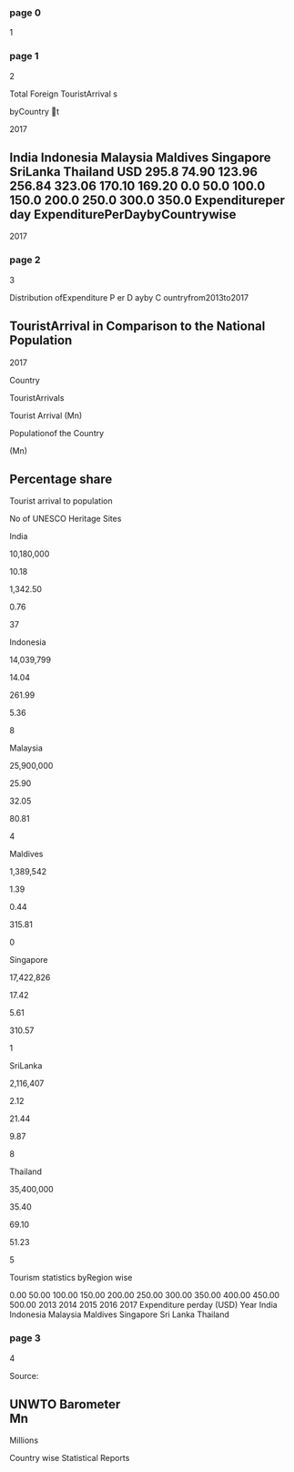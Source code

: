 ### page 0
 
1
 
 

### page 1
 
2
 
Total 
Foreign 
TouristArrival
s
 
byCountry 
t
 
2017
 
 
 
 
 
 
India
Indonesia
Malaysia
Maldives
Singapore
SriLanka
Thailand
USD
295.8
74.90
123.96
256.84
323.06
170.10
169.20
0.0
50.0
100.0
150.0
200.0
250.0
300.0
350.0
Expenditureper day
ExpenditurePerDaybyCountrywise 
-
2017

### page 2
 
3
 
Distribution ofExpenditure 
P
er 
D
ayby 
C
ountryfrom2013to2017
 
 
TouristArrival in Comparison to the National Population 
-
 
2017
 
 
 
 
 
 
 
 
 
 
 
 
 
Country
 
TouristArrivals 
 
Tourist 
Arrival 
(Mn)
 
Populationof the 
Country
 
(Mn)
 
Percentage 
share 
-
 
Tourist 
arrival to 
population
 
No of 
UNESCO 
Heritage 
Sites
 
India
 
10,180,000
 
10.18
 
1,342.50
 
0.76
 
37
 
Indonesia
 
14,039,799
 
14.04
 
261.99
 
5.36
 
8
 
Malaysia
 
25,900,000
 
25.90
 
32.05
 
80.81
 
4
 
Maldives
 
1,389,542
 
1.39
 
0.44
 
315.81
 
0
 
Singapore
 
17,422,826
 
17.42
 
5.61
 
310.57
 
1
 
SriLanka
 
2,116,407
 
2.12
 
21.44
 
9.87
 
8
 
Thailand
 
35,400,000
 
35.40
 
69.10
 
51.23
 
5
 
 
Tourism statistics byRegion wise
 
 
0.00
50.00
100.00
150.00
200.00
250.00
300.00
350.00
400.00
450.00
500.00
2013
2014
2015
2016
2017
Expenditure perday (USD)
Year
India
Indonesia
Malaysia
Maldives
Singapore
Sri Lanka
Thailand

### page 3
 
4
 
 
Source:
  
UNWTO Barometer                             
Mn 
-
 
Millions
 
        
Country wise Statistical Reports
 
